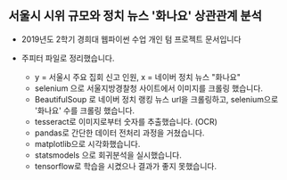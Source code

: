 ## 서울시 시위 규모와 정치 뉴스 '화나요' 상관관계 분석

* 2019년도 2학기 경희대 웹파이썬 수업 개인 텀 프로젝트 문서입니다

* 주피터 파일로 정리했습니다.

  * y = 서울시 주요 집회 신고 인원, x = 네이버 정치 뉴스 "화나요"
  * selenium 으로 서울지방경찰청 사이트에서 이미지를 크롤링 했습니다.
  * BeautifulSoup 로 네이버 정치 랭킹 뉴스 url을 크롤링하고, selenium으로 '화나요' 수를 크롤링 했습니다.
  * tesseract로 이미지로부터 숫자를 추출했습니다. (OCR)
  * pandas로 간단한 데이터 전처리 과정을 거쳤습니다.
  * matplotlib으로 시각화했습니다.
  * statsmodels 으로 회귀분석을 실시했습니다.
  * tensorflow로 학습을 시켰으나 결과가 좋지 못했습니다.
  
  
